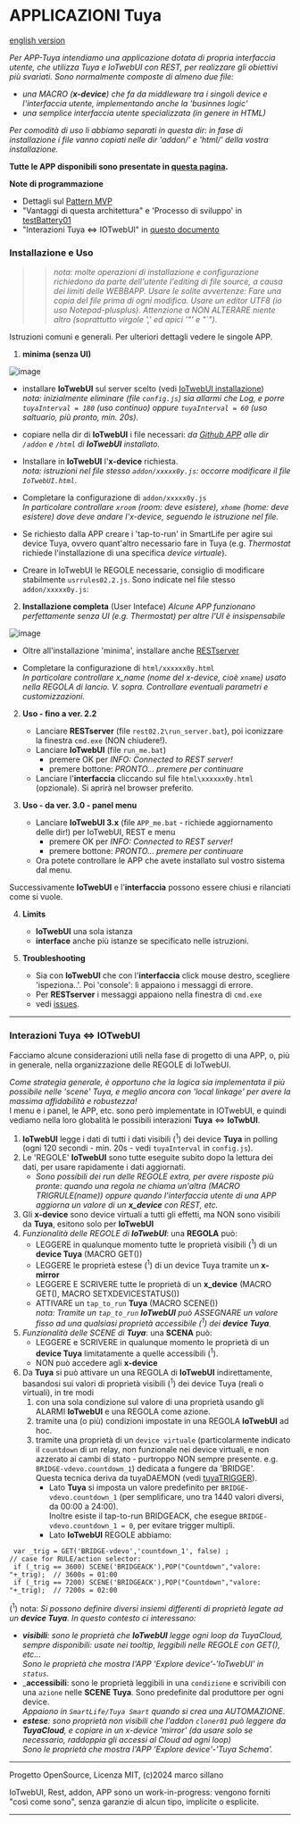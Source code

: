 
#  APPLICAZIONI Tuya 
[english version](https://github.com/msillano/IoTwebUI/blob/main/APP/README.md)

_Per APP-Tuya intendiamo una applicazione dotata di propria interfaccia utente, che utilizza Tuya e IoTwebUI con REST, per realizzare gli obiettivi più svariati._
_Sono normalmente composte di almeno due file:_
* _una MACRO (**x-device**) che fa da middleware tra i singoli device e l'interfaccia utente, implementando anche la 'businnes logic'_
* _una semplice interfaccia utente specializzata (in genere in HTML)_

_Per comodità di uso li abbiamo separati in questa dir: in fase di installazione i file vanno copiati nelle dir 'addon/' e 'html/' della vostra installazione._  

**Tutte le APP disponibili sono presentate in [questa pagina](https://github.com/msillano/IoTwebUI/blob/main/APP/Overviews.md).**


**Note di programmazione**<br>

* Dettagli sul [Pattern MVP](https://github.com/msillano/IoTwebUI/blob/main/html/clima01-leggimi.md#pattern-mvp) 
* "Vantaggi di questa architettura" e 'Processo di sviluppo' in [testBattery01](https://github.com/msillano/IoTwebUI/blob/main/addon/TestBattery01_leggimi.pdf)
* "Interazioni Tuya <=> IOTwebUI" in [questo documento](https://github.com/msillano/IoTwebUI/blob/main/APP/LEGGIMI.md#interazioni-tuya--iotwebui)

### Installazione e Uso
>>_nota: molte operazioni di installazione e configurazione richiedono da parte dell'utente l'editing di file source, a causa dei limiti delle WEBBAPP. Usare le solite avvertenze: Fare una copia del file prima di ogni modifica. Usare un editor UTF8 (io uso Notepad-plusplus). Attenzione a NON ALTERARE niente altro (soprattutto virgole ',' ed apici '"' e "`")._

Istruzioni comuni e generali. Per ulteriori dettagli vedere le singole APP.

1. **minima (senza UI)**

![image](https://github.com/user-attachments/assets/57662994-d2b9-43ac-ac72-2cb9101efbab)

   * installare **IoTwebUI** sul server scelto (vedi [IoTwebUI installazione](https://github.com/msillano/IoTwebUI/blob/main/LEGGIMI30.md#installazione))<br>
   _nota: inizialmente eliminare (file `config.js`) sia allarmi che Log, e porre `tuyaInterval = 180` (uso continuo) oppure  `tuyaInterval = 60` (uso saltuario, più pronto, min. 20s)._

   * copiare nella dir di **IoTwebUI** i file necessari: _da [Github APP](https://github.com/msillano/IoTwebUI/tree/main/APP) alle dir `/addon` e `/html` di **IoTwebUI** installato._

   * Installare in **IoTwebUI** l'**x-device** richiesta.<br> 
    _nota: istruzioni nel file stesso  `addon/xxxxx0y.js`: occorre modificare il file `IoTwebUI.html`._

   * Completare la configurazione di  `addon/xxxxx0y.js`<br>
   _In particolare controllare `xroom` (room: deve esistere), `xhome` (home: deve esistere) dove deve andare l'x-device, seguendo le istruzione nel file._<br>
   
   * Se richiesto dalla APP creare i 'tap-to-run' in SmartLife per agire sui device Tuya, ovvero quant'altro necessario fare in Tuya (e.g. _Thermostat_ richiede l'installazione di una specifica _device virtuale_).

  * Creare in  IoTwebUI le REGOLE necessarie, consiglio di modificare stabilmente `usrrules02.2.js`. Sono indicate nel file stesso `addon/xxxxx0y.js`:      

2. **Installazione completa** (User Inteface)
   _Alcune APP funzionano perfettamente senza UI (e.g. Thermostat) per altre l'UI è insispensabile_
   
![image](https://github.com/user-attachments/assets/b038e96c-012d-48d6-9c57-d0151aad58bc)

   * Oltre all'installazione 'minima', installare anche [RESTserver](https://github.com/msillano/IoTwebUI/blob/main/RESTserver/LEGGIMI-REST22.md#installazione-e-configurazione)
   
   * Completare la configurazione di  `html/xxxxxx0y.html`<br> _In particolare controllare x_name (nome del x-device, cioè `xname`) usato nella REGOLA di lancio. V. sopra. Controllare eventuali parametri e customizzazioni._
     
2. **Uso - fino a ver. 2.2**

   * Lanciare **RESTserver** (file `rest02.2\run_server.bat`), poi iconizzare la finestra  `cmd.exe` (NON chiudere!).
   * Lanciare **IoTwebUI** (file `run_me.bat`) 
       * premere OK per  _INFO: Connected to REST server!_
       * premere bottone: _PRONTO... premere per continuare_
   * Lanciare l'**interfaccia** cliccando sul file  `html\xxxxxx0y.html` (opzionale). Si aprirà nel browser preferito.   

3. **Uso - da ver. 3.0 - panel menu**

    * Lanciare **IoTwebUI 3.x** (file `APP_me.bat` - richiede aggiornamento delle dir!) per IoTwebUI, REST e menu
       * premere OK per  _INFO: Connected to REST server!_
       * premere bottone: _PRONTO... premere per continuare_
    * Ora potete controllare le APP che avete installato sul vostro sistema dal menu.

Successivamente **IoTwebUI** e l'**interfaccia** possono essere chiusi e rilanciati come si vuole.

4. **Limits**
   * **IoTwebUI** una sola istanza
   * **interface** anche più istanze se specificato nelle istruzioni.

5. **Troubleshooting** 
   * Sia con **IoTwebUI** che con l'**interfaccia** click mouse destro, scegliere 'ispeziona..'. Poi 'console': lì appaiono i messaggi di errore.
   * Per  **RESTserver**  i messaggi appaiono nella finestra di `cmd.exe`   
   *  vedi [issues](https://github.com/msillano/IoTwebUI/issues).

<hr>

### Interazioni Tuya <=> IOTwebUI
Facciamo alcune considerazioni utili nella fase di progetto di una APP, o, più in generale, nella organizzazione delle REGOLE di IoTwebUI.

_Come strategia generale, è opportuno che la logica sia implementata il più possibile nelle 'scene' Tuya, e meglio ancora con 'local linkage' per avere la massima affidabilità e robustezza!_ <br> I  menu e i panel, le APP, etc. sono però implementate in IOTwebUI, e quindi vediamo nella loro globalità le possibili interazioni **Tuya** <=> **IoTwbUI**.

1. **IoTwebUI** legge i dati di tutti i dati visibili (<sup>1</sup>) dei device **Tuya** in polling (ogni 120 secondi - min. 20s - vedi `tuyaInterval` in `config.js`).
2. Le 'REGOLE' **IoTwebUI** sono tutte eseguite subito dopo la lettura  dei dati, per usare rapidamente i dati aggiornati.
     * _Sono possibili dei run delle REGOLE extra, per avere risposte più pronte: quando una regola ne chiama un'altra (MACRO TRIGRULE(name)) oppure quando l'interfaccia utente di una APP aggiorna un valore di un **x_device** con REST, etc._
3. Gli **x-device** sono device virtuali a tutti gli effetti, ma NON sono visibili da **Tuya**, esitono solo per  **IoTwebUI**
4. _Funzionalità delle REGOLE di  **IoTwebUI**_: una **REGOLA** può:
    * LEGGERE in qualunque momento tutte le proprietà visibili (<sup>1</sup>) di un **device Tuya** (MACRO GET())
    * LEGGERE le proprietà estese (<sup>1</sup>) di un device Tuya tramite un **x-mirror**
    * LEGGERE E SCRIVERE tutte le proprietà di un **x_device** (MACRO GET(), MACRO SETXDEVICESTATUS()) 
    * ATTIVARE un `tap_to_run` **Tuya**  (MACRO SCENE())<br>
     _nota: Tramite un `tap_to_run`  **IoTwebUI** può ASSEGNARE un valore fisso ad una qualsiasi proprietà accessibile (<sup>1</sup>) dei **device Tuya**_.
5. _Funzionalità delle SCENE di  **Tuya**_: una **SCENA** può:
    * LEGGERE e SCRIVERE in qualunque momento le proprietà di un **device Tuya** limitatamente a quelle accessibili (<sup>1</sup>).
    * NON può accedere agli **x-device**
6. Da **Tuya** si può attivare un una REGOLA di **IoTwebUI** indirettamente, basandosi sui valori di  proprietà visibili (<sup>1</sup>) dei device Tuya (reali o virtuali), in tre modi <br>
   1. con una sola condizione sul valore di una proprietà usando gli ALARMI **IoTwebUI** e una REGOLA come azione.
   2. tramite una (o più) condizioni impostate in una REGOLA **IoTwebUI** ad hoc.<br>
   3. tramite una proprietà di un `device virtuale` (particolarmente indicato il `countdown` di un relay, non funzionale nei device virtuali, e non azzerato ai cambi di stato - purtroppo NON sempre presente. e.g. `BRIDGE-vdevo.countdown_1`) dedicata a fungere da 'BRIDGE'. <br> Questa tecnica deriva da tuyaDAEMON (vedi [tuyaTRIGGER](https://github.com/msillano/tuyaDAEMON/tree/main/tuyaTRIGGER)).
      * Lato **Tuya** si imposta un valore predefinito per `BRIDGE-vdevo.countdown_1` (per semplificare, uno tra 1440 valori diversi, da 00:00 a 24:00).<br> 
Inoltre esiste il tap-to-run BRIDGEACK, che esegue `BRIDGE-vdevo.countdown_1 = 0`, per evitare trigger multipli.
      * Lato **IoTwebUI** REGOLE abbiamo:
```
 var _trig = GET('BRIDGE-vdevo','countdown_1', false) ;
// case for RULE/action selector:
 if (_trig == 3600) SCENE('BRIDGEACK'),POP("Countdown","valore: "+_trig);  // 3600s = 01:00    
 if (_trig == 7200) SCENE('BRIDGEACK'),POP("Countdown","valore: "+_trig);  // 7200s = 02:00  
```  
    
(<sup>1</sup>) nota:
  _Si possono definire diversi insiemi differenti di  proprietà legate ad un **device Tuya**. In questo contesto ci interessano:_<br>
* _**visibili**: sono le proprietà che **IoTwebUI** legge ogni loop da TuyaCloud, sempre  disponibili: usate nei tooltip, leggibili nelle REGOLE con GET(), etc..._<br> _Sono le proprietà che mostra l'APP 'Explore device'-'IoTwebUI' in `status`._
* _**accessibili**: sono le proprietà leggibili in una `condizione` e scrivibili con una `azione` nelle **SCENE Tuya**. Sono predefinite dal produttore per ogni device. <br> _Appaiono in `SmartLife/Tuya Smart` quando si crea una AUTOMAZIONE._
* _**estese**: sono proprietà non visibili che l'addon `cloner01` può leggere da **TuyaCloud**, e copiare in un x-device 'mirror' (da usare solo se necessario, raddoppia gli accessi al Cloud ad ogni loop)_ <br> _Sono le proprietà che mostra l'APP 'Explore device'-'Tuya Schema'._

<hr>
  
Progetto OpenSource, Licenza MIT, (c)2024 marco sillano

IoTwebUI, Rest, addon, APP sono un work-in-progress: vengono forniti "così come sono", senza garanzie di alcun tipo, implicite o esplicite.
<hr>

